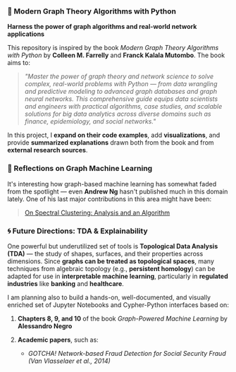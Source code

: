 ### 🧠 Modern Graph Theory Algorithms with Python

**Harness the power of graph algorithms and real-world network applications**

This repository is inspired by the book *Modern Graph Theory Algorithms with Python* by **Colleen M. Farrelly** and **Franck Kalala Mutombo**. The book aims to:

> *"Master the power of graph theory and network science to solve complex, real-world problems with Python — from data wrangling and predictive modeling to advanced graph databases and graph neural networks. This comprehensive guide equips data scientists and engineers with practical algorithms, case studies, and scalable solutions for big data analytics across diverse domains such as finance, epidemiology, and social networks."*

In this project, I **expand on their code examples**, add **visualizations**, and provide **summarized explanations** drawn both from the book and from **external research sources**.



### 💭 Reflections on Graph Machine Learning

It's interesting how graph-based machine learning has somewhat faded from the spotlight — even **Andrew Ng** hasn't published much in this domain lately. One of his last major contributions in this area might have been:

> [On Spectral Clustering: Analysis and an Algorithm](https://www.andrewng.org/publications/on-spectral-clustering-analysis-and-an-algorithm/)




### 🌀 Future Directions: TDA & Explainability

One powerful but underutilized set of tools is **Topological Data Analysis (TDA)** — the study of shapes, surfaces, and their properties across dimensions. Since **graphs can be treated as topological spaces**, many techniques from algebraic topology (e.g., **persistent homology**) can be adapted for use in **interpretable machine learning**, particularly in **regulated industries** like **banking** and **healthcare**.

I am planning also to build a hands-on, well-documented, and visually enriched set of Jupyter Notebooks and Cypher-Python interfaces based on:

1. **Chapters 8, 9, and 10** of the book *Graph-Powered Machine Learning* by **Alessandro Negro**
2. **Academic papers**, such as:

   * *GOTCHA! Network-based Fraud Detection for Social Security Fraud*
     *(Van Vlasselaer et al., 2014)*





